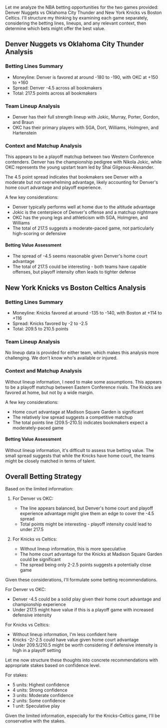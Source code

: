 Let me analyze the NBA betting opportunities for the two games provided: Denver Nuggets vs Oklahoma City Thunder and New York Knicks vs Boston Celtics. I'll structure my thinking by examining each game separately, considering the betting lines, lineups, and any relevant context, then determine which bets might offer the best value.

## Denver Nuggets vs Oklahoma City Thunder Analysis

### Betting Lines Summary
- Moneyline: Denver is favored at around -180 to -190, with OKC at +150 to +160
- Spread: Denver -4.5 across all bookmakers
- Total: 217.5 points across all bookmakers

### Team Lineup Analysis
- Denver has their full strength lineup with Jokic, Murray, Porter, Gordon, and Braun
- OKC has their primary players with SGA, Dort, Williams, Holmgren, and Hartenstein

### Context and Matchup Analysis
This appears to be a playoff matchup between two Western Conference contenders. Denver has the championship pedigree with Nikola Jokic, while OKC represents the young upstart team led by Shai Gilgeous-Alexander.

The 4.5 point spread indicates that bookmakers see Denver with a moderate but not overwhelming advantage, likely accounting for Denver's home court advantage and playoff experience.

A few key considerations:
- Denver typically performs well at home due to the altitude advantage
- Jokic is the centerpiece of Denver's offense and a matchup nightmare
- OKC has the young legs and athleticism with SGA, Holmgren, and Williams
- The total of 217.5 suggests a moderate-paced game, not particularly high-scoring or defensive

#### Betting Value Assessment
- The spread of -4.5 seems reasonable given Denver's home court advantage
- The total of 217.5 could be interesting - both teams have capable offenses, but playoff intensity often leads to tighter defense

## New York Knicks vs Boston Celtics Analysis

### Betting Lines Summary
- Moneyline: Knicks favored at around -135 to -140, with Boston at +114 to +116
- Spread: Knicks favored by -2 to -2.5
- Total: 209.5 to 210.5 points

### Team Lineup Analysis
No lineup data is provided for either team, which makes this analysis more challenging. We don't know who's available or injured.

### Context and Matchup Analysis
Without lineup information, I need to make some assumptions. This appears to be a playoff matchup between Eastern Conference rivals. The Knicks are favored at home, but not by a wide margin.

A few key considerations:
- Home court advantage at Madison Square Garden is significant
- The relatively low spread suggests a competitive matchup
- The total points line (209.5-210.5) indicates bookmakers expect a moderately-paced game

#### Betting Value Assessment
Without lineup information, it's difficult to assess true betting value. The small spread suggests that while the Knicks have home court, the teams might be closely matched in terms of talent.

## Overall Betting Strategy

Based on the limited information:

1. For Denver vs OKC:
   - The line appears balanced, but Denver's home court and playoff experience advantage might give them an edge to cover the -4.5 spread
   - Total points might be interesting - playoff intensity could lead to under 217.5

2. For Knicks vs Celtics:
   - Without lineup information, this is more speculative
   - The home court advantage for the Knicks at Madison Square Garden could be significant
   - The spread being only 2-2.5 points suggests a potentially close game

Given these considerations, I'll formulate some betting recommendations.

For Denver vs OKC:
- Denver -4.5 could be a solid play given their home court advantage and championship experience
- Under 217.5 might have value if this is a playoff game with increased defensive intensity

For Knicks vs Celtics:
- Without lineup information, I'm less confident here
- Knicks -2/-2.5 could have value given home court advantage
- Under 209.5/210.5 might be worth considering if defensive intensity is high in a playoff setting

Let me now structure these thoughts into concrete recommendations with appropriate stakes based on confidence level.

For stakes:
- 5 units: Highest confidence
- 4 units: Strong confidence
- 3 units: Moderate confidence
- 2 units: Some confidence
- 1 unit: Speculative play

Given the limited information, especially for the Knicks-Celtics game, I'll be conservative with the stakes.